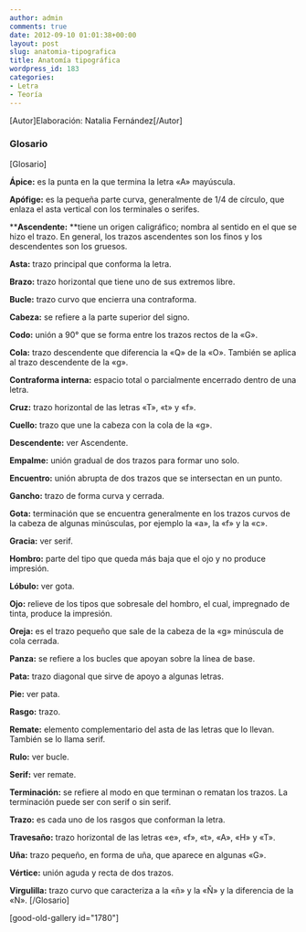 ```yaml
---
author: admin
comments: true
date: 2012-09-10 01:01:38+00:00
layout: post
slug: anatomia-tipografica
title: Anatomía tipográfica
wordpress_id: 183
categories:
- Letra
- Teoría
---
```


[Autor]Elaboración: Natalia Fernández[/Autor]


### Glosario


[Glosario]

**Ápice:** es la punta en la que termina la letra «A» mayúscula.

**Apófige:** es la pequeña parte curva, generalmente de 1/4 de círculo, que enlaza el asta vertical con los terminales o serifes.

****Ascendente:** **tiene un origen caligráfico; nombra al sentido en el que se hizo el trazo. En general, los trazos ascendentes son los finos y los descendentes son los gruesos.

**Asta:** trazo principal que conforma la letra.

**Brazo:** trazo horizontal que tiene uno de sus extremos libre.

**Bucle:** trazo curvo que encierra una contraforma.

**Cabeza:** se refiere a la parte superior del signo.

**Codo:** unión a 90° que se forma entre los trazos rectos de la «G».

**Cola:** trazo descendente que diferencia la «Q» de la «O». También se aplica al trazo descendente de la «g».

**Contraforma interna:** espacio total o parcialmente encerrado dentro de una letra.

**Cruz:** trazo horizontal de las letras «T», «t» y «f».

**Cuello:** trazo que une la cabeza con la cola de la «g».

**Descendente:** ver Ascendente.

**Empalme:** unión gradual de dos trazos para formar uno solo.

**Encuentro:** unión abrupta de dos trazos que se intersectan en un punto.

**Gancho:** trazo de forma curva y cerrada.

**Gota:** terminación que se encuentra generalmente en los trazos curvos de la cabeza de algunas minúsculas, por ejemplo la «a», la «f» y la «c».

**Gracia:** ver serif.

**Hombro:** parte del tipo que queda más baja que el ojo y no produce impresión.

**Lóbulo:** ver gota.

**Ojo:** relieve de los tipos que sobresale del hombro, el cual, impregnado de tinta, produce la impresión.

**Oreja:** es el trazo pequeño que sale de la cabeza de la «g» minúscula de cola cerrada.

**Panza:** se refiere a los bucles que apoyan sobre la línea de base.

**Pata:** trazo diagonal que sirve de apoyo a algunas letras.

**Pie:** ver pata.

**Rasgo:** trazo.

**Remate:** elemento complementario del asta de las letras que lo llevan. También se lo llama serif.

**Rulo:** ver bucle.

**Serif:** ver remate.

**Terminación:** se refiere al modo en que terminan o rematan los trazos. La terminación puede ser con serif o sin serif.

**Trazo:** es cada uno de los rasgos que conforman la letra.

**Travesaño:** trazo horizontal de las letras «e», «f», «t», «A», «H» y «T».

**Uña:** trazo pequeño, en forma de uña, que aparece en algunas «G».

**Vértice:** unión aguda y recta de dos trazos.

**Virgulilla:** trazo curvo que caracteriza a la «ñ» y la «Ñ» y la diferencia de la «N».
[/Glosario]

[good-old-gallery id="1780"]




